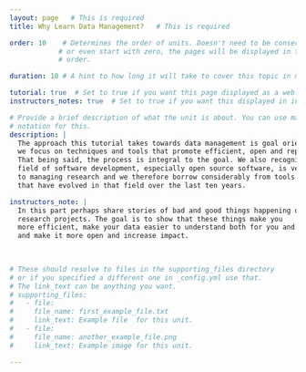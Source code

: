 ```yaml
---
layout: page   # This is required
title: Why Learn Data Management?   # This is required

order: 10    # Determines the order of units. Doesn't need to be consecutive though
            # or even start with zero, the pages will be displayed in their sort
            # order.

duration: 10 # A hint to how long it will take to cover this topic in mintues.

tutorial: true  # Set to true if you want this page displayed as a web page
instructors_notes: true  # Set to true if you want this displayed in instructors notes

# Provide a brief description of what the unit is about. You can use markdown
# notation for this.
description: |
  The approach this tutorial takes towards data management is goal oriented in that
  we focus on techniques and tools that promote efficient, open and reproducible science.
  That being said, the process is integral to the goal. We also recognize that the 
  field of software development, especially open source software, is very similar
  to managing research and we therefore borrow considerably from tools and best practices
  that have evolved in that field over the last ten years.

instructors_note: |
  In this part perhaps share stories of bad and good things happening during
  research projects. The goal is to show that these things make you 
  more efficient, make your data easier to understand both for you and others,
  and make it more open and increase impact.
  

  
# These should resolve to files in the supporting_files directory
# or if you specified a different one in _config.yml use that.
# The link_text can be anything you want.
# supporting_files:
#   - file:
#     file_name: first_example_file.txt
#     link_text: Example file  for this unit.
#   - file:
#     file_name: another_example_file.png
#     link_text: Example image for this unit.

---
```









